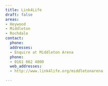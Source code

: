 ```yaml
---
title: Link4Life
draft: false
areas:
- Heywood
- Middleton
- Rochdale
contact:
  phone:
  addresses:
  - Enquire at Middleton Arena
  phone:
  - 0161 662 4000
  web_addresses:
  - http://www.link4life.org/middletonarena
  
---
```


